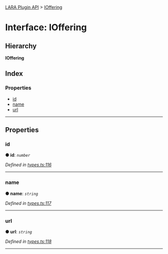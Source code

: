 [LARA Plugin API](../README.md) > [IOffering](../interfaces/ioffering.md)

# Interface: IOffering

## Hierarchy

**IOffering**

## Index

### Properties

* [id](ioffering.md#id)
* [name](ioffering.md#name)
* [url](ioffering.md#url)

---

## Properties

<a id="id"></a>

###  id

**● id**: *`number`*

*Defined in [types.ts:116](https://github.com/concord-consortium/lara/blob/fb0ede37/lara-typescript/src/plugin-api/types.ts#L116)*

___
<a id="name"></a>

###  name

**● name**: *`string`*

*Defined in [types.ts:117](https://github.com/concord-consortium/lara/blob/fb0ede37/lara-typescript/src/plugin-api/types.ts#L117)*

___
<a id="url"></a>

###  url

**● url**: *`string`*

*Defined in [types.ts:118](https://github.com/concord-consortium/lara/blob/fb0ede37/lara-typescript/src/plugin-api/types.ts#L118)*

___

